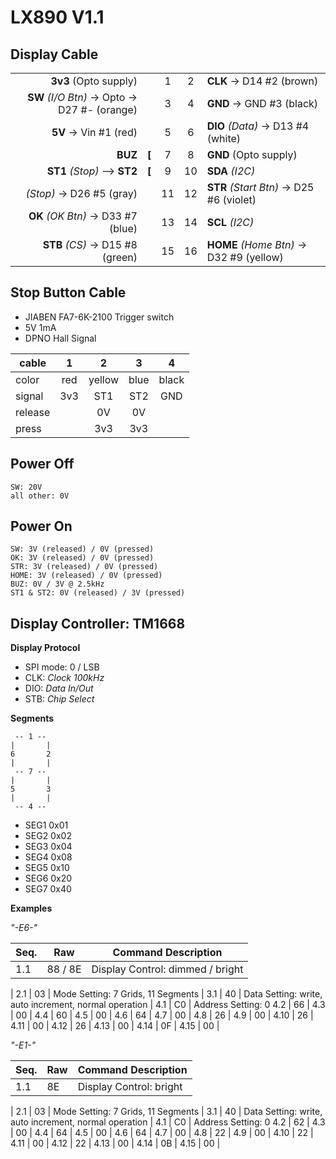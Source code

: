 LX890 V1.1
==========

Display Cable
-------------

|                                   | |   |   |                        |
|---------------------------------:|-:|:-:|:-:|------------------------|
**3v3** (Opto supply)               | | 1 | 2 | **CLK** -> D14 #2 (brown)
**SW** *(I/O Btn)* -> Opto -> D27 #- (orange) | | 3 | 4 | **GND** -> GND #3 (black)
**5V** -> Vin #1 (red)              | | 5 | 6 | **DIO** *(Data)* -> D13 #4 (white)
**BUZ**                         |**[**| 7 | 8 | **GND** (Opto supply)
**ST1** *(Stop)* --> **ST2**    |**[**| 9 | 10| **SDA** *(I2C)*
*(Stop)* -> D26 #5 (gray)           | | 11| 12| **STR** *(Start Btn)* -> D25 #6 (violet)
**OK** *(OK Btn)* -> D33 #7 (blue)  | | 13| 14| **SCL** *(I2C)*
**STB** *(CS)* -> D15 #8 (green)    | | 15| 16| **HOME** *(Home Btn)* -> D32 #9 (yellow)


Stop Button Cable
-----------------

 - JIABEN FA7-6K-2100 Trigger switch
 - 5V 1mA
 - DPNO Hall Signal


cable   | 1    | 2    | 3    | 4    
--------|:----:|:----:|:----:|:----:
color   | red  |yellow| blue |black 
signal  | 3v3  | ST1  | ST2  | GND  
release |      | 0V   | 0V   |
press   |      | 3v3  | 3v3  |



Power Off
---------

	SW: 20V
	all other: 0V

Power On
----------

	SW: 3V (released) / 0V (pressed)
	OK: 3V (released) / 0V (pressed)
	STR: 3V (released) / 0V (pressed)
	HOME: 3V (released) / 0V (pressed)
	BUZ: 0V / 3V @ 2.5kHz
	ST1 & ST2: 0V (released) / 3V (pressed)

Display Controller: TM1668 
--------------------------

**Display Protocol**

 - SPI mode: 0 / LSB
 - CLK: *Clock 100kHz*
 - DIO: *Data In/Out*
 - STB: *Chip Select*



**Segments**

	 -- 1 --
	|       |
	6       2
	|       |
	 -- 7 --
	|       |
	5       3
	|       |
	 -- 4 --
 
 - SEG1 0x01
 - SEG2 0x02
 - SEG3 0x04
 - SEG4 0x08
 - SEG5 0x10
 - SEG6 0x20
 - SEG7 0x40






**Examples**

*"-E6-"*

| Seq. | Raw | Command Description |
---|-----|--
 1.1 | 88 / 8E | Display Control: dimmed / bright
|
 2.1 | 03 | Mode Setting: 7 Grids, 11 Segments
|
 3.1 | 40 | Data Setting: write, auto increment, normal operation
 |
 4.1 | C0 | Address Setting: 0
 4.2 | 66 | 
 4.3 | 00 |
 4.4 | 60 |
 4.5 | 00 |
 4.6 | 64 |
 4.7 | 00 |
 4.8 | 26 |
 4.9 | 00 |
 4.10 | 26 |
 4.11 | 00 |
 4.12 | 26 |
 4.13 | 00 |
 4.14 | 0F |
 4.15 | 00 |

*"-E1-"*

| Seq. | Raw | Command Description |
---|-----|--
 1.1 | 8E | Display Control: bright
|
 2.1 | 03 | Mode Setting: 7 Grids, 11 Segments
|
 3.1 | 40 | Data Setting: write, auto increment, normal operation
 |
 4.1 | C0 | Address Setting: 0
 4.2 | 62 | 
 4.3 | 00 |
 4.4 | 64 |
 4.5 | 00 |
 4.6 | 64 |
 4.7 | 00 |
 4.8 | 22 |
 4.9 | 00 |
 4.10 | 22 |
 4.11 | 00 |
 4.12 | 22 |
 4.13 | 00 |
 4.14 | 0B |
 4.15 | 00 |

